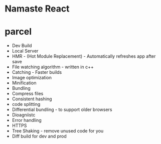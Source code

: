 # Namaste React


# parcel
- Dev Build 
- Local Server 
- HMR - (Hot Module Replacement)  - Automatically refreshes app after save
- File watching algorithm - written in c++
- Catching - Faster builds
- Image optimization
- Minification
- Bundling
- Compress files  
- Consistent hashing
- code splitting
- Differential bundling - to support older browsers
- Dioagniistc
- Error handling
- HTTPS
- Tree Shaking - remove unused code for you
- Diff build for dev and prod 